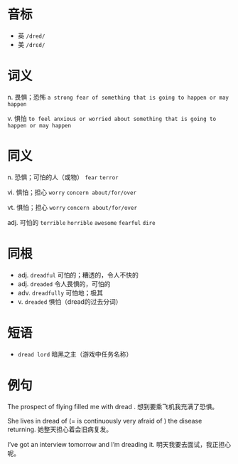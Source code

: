 # 音标

- 英 `/dred/`
- 美 `/drɛd/`

# 词义

n. 畏惧；恐怖
`a strong fear of something that is going to happen or may happen`

v. 惧怕
`to feel anxious or worried about something that is going to happen or may happen`

# 同义

n. 恐惧；可怕的人（或物）
`fear` `terror`

vi. 惧怕；担心
`worry` `concern about/for/over`

vt. 惧怕；担心
`worry` `concern about/for/over`

adj. 可怕的
`terrible` `horrible` `awesome` `fearful` `dire`

# 同根

- adj. `dreadful` 可怕的；糟透的，令人不快的
- adj. `dreaded` 令人畏惧的，可怕的
- adv. `dreadfully` 可怕地；极其
- v. `dreaded` 惧怕（dread的过去分词）

# 短语

- `dread lord` 暗黑之主（游戏中任务名称）

# 例句

The prospect of flying filled me with dread .
想到要乘飞机我充满了恐惧。

She lives in dread of (= is continuously very afraid of ) the disease returning.
她整天担心着会旧病复发。

I’ve got an interview tomorrow and I’m dreading it.
明天我要去面试，我正担心呢。


